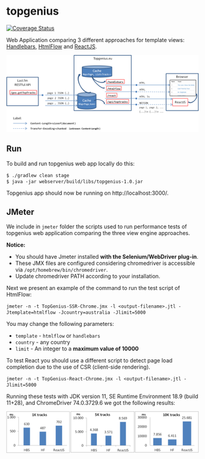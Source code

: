 # topgenius

[![Coverage Status](https://sonarcloud.io/api/project_badges/measure?project=xmlet_topgenius&metric=coverage)](https://sonarcloud.io/component_measures?id=xmlet_topgenius&metric=Coverage)

Web Application comparing 3 different approaches for template views: [Handlebars](https://handlebarsjs.com/), [HtmlFlow](https://htmlflow.org/) and [ReactJS](https://reactjs.org/).

![topgenius architecture](https://raw.githubusercontent.com/xmlet/topgenius/master/webserver/src/main/resources/public/img/TopGeniusArch.png)


## Run 

To build and run topgenius web app locally do this:

```
$ ./gradlew clean stage
$ java -jar webserver/build/libs/topgenius-1.0.jar
```

Topgenius app should now be running on http://localhost:3000/.

## JMeter

We include in `jmeter` folder the scripts used to run performance tests of topgenius
web application comparing the three view engine approaches.

**Notice:** 
* You should have Jmeter installed **with the Selenium/WebDriver plug-in**.
* These JMX files are configured considering chromedriver is accessible via `/opt/homebrew/bin/chromedriver`.
* Update chromedriver PATH according to your installation.

Next we present an example of the command to run the test script of HtmlFlow:

```
jmeter -n -t TopGenius-SSR-Chrome.jmx -l <output-filename>.jtl -Jtemplate=htmlflow -Jcountry=australia -Jlimit=5000
```

You may change the following parameters:
* `template` - `htmlflow` or `handlebars`
* `country` - any country
* `limit` - An integer to a **maximum value of 10000**

To test React you should use a different script to detect page load completion due to the use of CSR (client-side rendering).
```
jmeter -n -t TopGenius-React-Chrome.jmx -l <output-filename>.jtl -Jlimit=5000
```


Running these tests with JDK version 11, SE Runtime Environment 18.9 (build 11+28), 
and ChromeDriver 74.0.3729.6 we got the following results:

![topgenius results](https://raw.githubusercontent.com/xmlet/topgenius/master/webserver/src/main/resources/public/img/fig05-chart-perf.png)